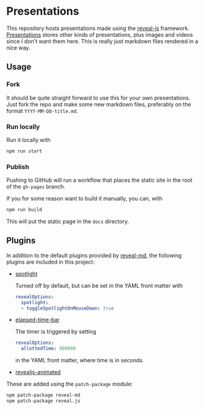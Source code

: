# Presentations

This repository hosts presentations made using the [reveal-js] framework. [Presentations]
stores other kinds of presentations, plus images and videos since I don't want them here.
This is really just markdown files rendered in a nice way.

## Usage

### Fork

It should be quite straight forward to use this for your own presentations. Just fork the
repo and make some new markdown files, preferably on the format `YYYY-MM-DD-title.md`.

### Run locally

Run it locally with

```sh
npm run start
```

### Publish

Pushing to GitHub will run a workflow that places the static site in the root of the
`gh-pages` branch.

If you for some reason want to build it manually, you can, with

```sh
npm run build
```

This will put the static page in the `docs` directory.

## Plugins

In addition to the default plugins provided by [reveal-md], the following plugins are
included in this project:

- [spotlight]

  Turned off by default, but can be set in the YAML front matter with

  ```yaml
  revealOptions:
    spotlight: 
    - toggleSpotlightOnMouseDown: true
  ```

- [elapsed-time-bar]

  The timer is triggered by setting

  ```yaml
  revealOptions:
    allottedTime: 900000
  ```

  in the YAML front matter, where time is in seconds.

- [revealjs-animated]

These are added using the `patch-package` module:

```sh
npm patch-package reveal-md
npm patch-package reveal.js
```

[presentations]: https://github.com/engeir/presentations
[spotlight]: https://github.com/denniskniep/reveal.js-plugin-spotlight
[elapsed-time-bar]: https://github.com/tkrkt/reveal.js-elapsed-time-bar
[revealjs-animated]: https://github.com/rogeralmeida/revealjs-animated
[reveal-js]: https://revealjs.com
[reveal-md]: https://github.com/webpro/reveal-md
